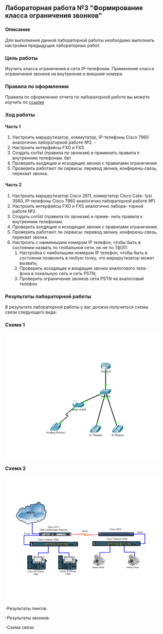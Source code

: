 ## Лабораторная работа №3 "Формирование класса ограничения звонков"

### Описание
Для выполнения данной лабораторной работы необходимо выполнить настройки предыдущих лабораторных работ.

### Цель работы
Изучить класса ограничения в сети IP-телефонии. Применение класса ограничения звонков на внутренние и внешние номера.

### Правила по оформлению
Правила по оформлению отчета по лабораторной работе вы можете изучить по [ссылке](../reportdesign.md)

### Ход работы

#### Часть 1

1. Настроить маршрутизатор, коммутатор, IP-телефоны Cisco 7960 аналогично лабораторной работе №2. -
2. Настроить интерфейсы FXO и FXS.
3. Создать corlist (правила по звонкам) и применить правила к внутренним телефонам. бвт
4. Проверить входящие и исходящие звонки с правилами ограничения.
5. Проверить работают ли сервисы: перевод звонка, конференц-связь, перехват звонка.

#### Часть 2 

1. Настроить маршрутизатор Cisco 2811, коммутатор Cisco Cata- lyst 3560, IP-телефоны Cisco 7960 аналогично лабораторной работе №1.
2. Настроить интерфейсы FXO и FXS аналогично лабора- торной работе №2.
3. Создать corlist (правила по звонкам) и приме- нить правила к внутренним телефонам.
4. Проверить входящие и исходящие звонки с правилами ограничения.
5. Проверить работают ли сервисы: перевод звонка, конференц-связь, перехват звонка.
6. Настроить с наименьшим номером IP телефон, чтобы быть в состоянии назвать по глобальной сети, но не по ТфОП:
   1. Настройка с наибольшим номером IP телефон, чтобы быть в состоянии позвонить в любую точку, что маршрутизатор может вызвать;
   2. Проверить исходящие и входящие звонки аналогового теле- фона в локальную сеть и сеть PSTN;
   3. Проверить ограничение звонков сети PSTN на аналоговый телефон.

### Результаты лабораторной работы
В результате лабораторной работы у вас должна получиться схемы связи следующего вида:

### Схема 1

![Схема 1](sh1.png)

### Схема 2

![Схема 2](sh2.png)

-Результаты пингов.

-Результаты звонков.

-Схема связи.